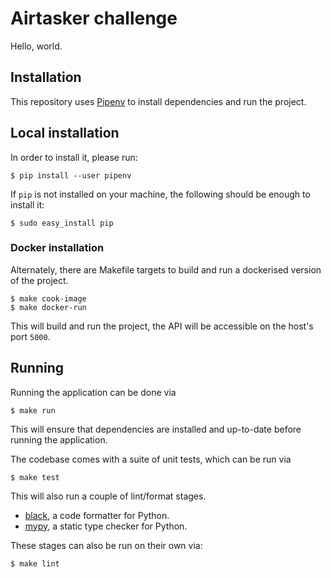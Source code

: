 # Airtasker challenge

Hello, world.

## Installation

This repository uses [Pipenv](https://pipenv.pypa.io/en/latest/) to install
dependencies and run the project.

## Local installation

In order to install it, please run:

    $ pip install --user pipenv

If `pip` is not installed on your machine, the following should be enough to
install it:

    $ sudo easy_install pip

### Docker installation

Alternately, there are Makefile targets to build and run a dockerised version
of the project.

    $ make cook-image
    $ make docker-run

This will build and run the project, the API will be accessible on the host's
port `5000`.

## Running

Running the application can be done via

    $ make run

This will ensure that dependencies are installed and up-to-date before running
the application.


The codebase comes with a suite of unit tests, which can be run via

    $ make test


This will also run a couple of lint/format stages.

* [black](https://github.com/psf/black), a code formatter for Python.
* [mypy](https://github.com/python/mypy), a static type checker for Python.

These stages can also be run on their own via:

    $ make lint
